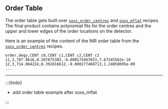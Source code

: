 ## Order Table

The order table gets built over [`soxs_order_centres`](../recipes/soxs_order_centres.md) and [`soxs_mflat`](../recipes/soxs_mflat.md) recipes. The final product contains polynomial fits for the order centres and the upper and lower edges of the order locations on the detector.

Here is an example of the content of the NIR order table from the [`soxs_order_centres`](../recipes/soxs_order_centres.md) recipes.

```csv
order,degy,CENT_c0,CENT_c1,CENT_c2,CENT_c3
11,3,787.9616,0.387875383,-0.000175467653,7.67345562e-10
12,3,714.084224,0.392816612,-0.000177468713,1.24058095e-09
...
```

---

:::{todo}

- add order table example after soxs_mflat

:::
